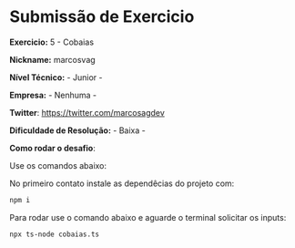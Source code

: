 # Submissão de Exercicio

**Exercicio:** 5 - Cobaias

**Nickname:** marcosvag

**Nível Técnico:** - Junior -

**Empresa:** - Nenhuma -

**Twitter**: https://twitter.com/marcosagdev

**Dificuldade de Resolução:** - Baixa -

**Como rodar o desafio**: 

Use os comandos abaixo:


No primeiro contato instale as dependêcias do projeto com: 
```bash
npm i
```
Para rodar use o comando abaixo e aguarde o terminal solicitar os inputs:
```bash
npx ts-node cobaias.ts
```